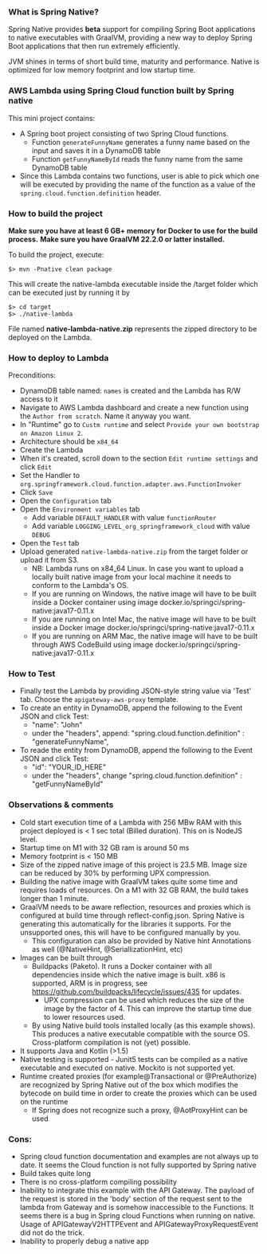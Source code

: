 ### What is Spring Native?

Spring Native provides **beta** support for compiling Spring Boot
applications to native executables with GraalVM, providing a
new way to deploy Spring Boot applications that then run
extremely efficiently.

JVM shines in terms of short build time, maturity and performance.
Native is optimized for low memory footprint and low startup time.

### AWS Lambda using Spring Cloud function built by Spring native 
This mini project contains:
- A Spring boot project consisting of two Spring Cloud functions.
  - Function `generateFunnyName` generates a funny name based on the input and saves it in a DynamoDB table
  - Function `getFunnyNameById` reads the funny name from the same DynamoDB table
- Since this Lambda contains two functions, user is able to pick which one will be executed by providing the name of the function as a value of the `spring.cloud.function.definition` header.


### How to build the  project
**Make sure you have at least 6 GB+ memory for Docker to use for the build process.**
**Make sure you have GraalVM 22.2.0 or latter installed.**

To build the project, execute:

```
$> mvn -Pnative clean package
```

This will create the native-lambda executable inside the /target folder which can be executed just by running it by 
```
$> cd target
$> ./native-lambda
```

File named **native-lambda-native.zip** represents the zipped directory to be deployed on the Lambda.



### How to deploy to Lambda

Preconditions:
- DynamoDB table named: `names` is created and the Lambda has R/W access to it
- Navigate to AWS Lambda dashboard and create a new function using the `Author from scratch`. Name it anyway you want.
- In "Runtime" go to `Custm runtime` and select `Provide your own bootstrap on Amazon Linux 2`.
- Architecture should be `x84_64`
- Create the Lambda
- When it's created, scroll down to the section `Edit runtime settings` and click `Edit`
- Set the Handler to `org.springframework.cloud.function.adapter.aws.FunctionInvoker`
- Click `Save`
- Open the `Configuration` tab
- Open the `Environment variables` tab
  - Add variable `DEFAULT_HANDLER` with value `functionRouter`
  - Add variable `LOGGING_LEVEL_org_springframework_cloud` with value `DEBUG`
- Open the `Test` tab
- Upload generated `native-lambda-native.zip` from the target folder or upload it from S3.
  - NB: Lambda runs on x84_64 Linux. In case you want to upload a locally built native image from your local machine it needs to conform to the Lambda's OS.
  - If you are running on Windows, the native image will have to be built inside a Docker container using image docker.io/springci/spring-native:java17-0.11.x
  - If you are running on Intel Mac, the native image will have to be built inside a Docker image docker.io/springci/spring-native:java17-0.11.x
  - If you are running on ARM Mac, the native image will have to be built through AWS CodeBuild using image docker.io/springci/spring-native:java17-0.11.x

### How to Test

- Finally test the Lambda by providing JSON-style string value via 'Test' tab. Choose the `apigateway-aws-proxy` template.
- To create an entity in DynamoDB, append the following to the Event JSON and click Test:
  - "name": "John"
  - under the "headers", append: "spring.cloud.function.definition" : "generateFunnyName",
- To reade the entity from DynamoDB, append the following to the Event JSON and click Test:
  - "id": "YOUR_ID_HERE"
  - under the "headers", change "spring.cloud.function.definition" : "getFunnyNameById"


### Observations & comments
- Cold start execution time of a Lambda with 256 MBw RAM with this project deployed is < 1 sec total (Billed duration). This on is NodeJS level.
- Startup time on M1 with 32 GB ram is around 50 ms
- Memory footprint is < 150 MB
- Size of the zipped native image of this project is 23.5 MB. Image size can be reduced by 30% by performing UPX compression.
- Building the native image with GraalVM takes quite some time and requires loads of resources. On a M1 with 32 GB RAM, the build takes longer than 1 minute.
- GraalVM needs to be aware reflection, resources and proxies which is configured at build time through reflect-config.json. Spring Native is generating this automatically for the libraries it supports. For the unsupported ones, this will have to be configured manually by you.
  - This configuration can also be provided by Native hint Annotations as well (@NativeHint, @SeriallizationHint, etc)
- Images can be built through
  - Buildpacks (Paketo). It runs a Docker container with all dependencies inside which the native image is built. x86 is supported, ARM is in progress, see https://github.com/buildpacks/lifecycle/issues/435 for updates.
    - UPX compression can be used which reduces the size of the image by the factor of 4. This can improve the startup time due to lower resources used.
  - By using Native build tools installed locally (as this example shows). This produces a native executable compatible with the source OS. Cross-platform compilation is not (yet) possible.
- It supports Java and Kotlin (>1.5)
- Native testing is supported - Junit5 tests can be compiled as a native executable and executed on native. Mockito is not supported yet.
- Runtime created proxies (for example@Transactional or @PreAuthorize) are recognized by Spring Native out of the box which modifies the bytecode on build time in order to create the proxies which can be used on the runtime
  - If Spring does not recognize such a proxy, @AotProxyHint can be used


### Cons:
- Spring cloud function documentation and examples are not always up to date. It seems the Cloud function is not fully supported by Spring native
- Build takes quite long
- There is no cross-platform compiling possibility
- Inability to integrate this example with the API Gateway. The payload of the request is stored in the 'body' section of the request sent to the lambda from Gateway and is somehow inaccessible to the Functions. It seems there is a bug in Spring cloud Functions when running on native. Usage of APIGatewayV2HTTPEvent and APIGatewayProxyRequestEvent did not do the trick.
- Inability to properly debug a native app